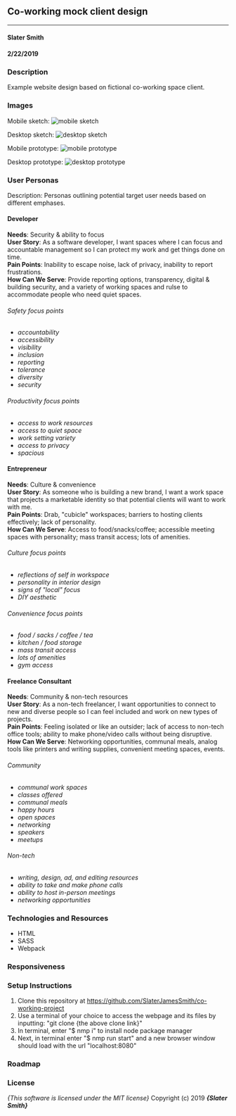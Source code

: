 ## Co-working mock client design
---

#### Slater Smith
#### 2/22/2019

### Description

Example website design based on fictional co-working space client.

### Images

Mobile sketch: ![mobile sketch](/prototyping/sketches/phone-view.JPG)

Desktop sketch: ![desktop sketch](/prototyping/sketches/desktop-view.JPG)

Mobile prototype: ![mobile prototype](/prototyping/sketches/phone-sketch.JPG)

Desktop prototype: ![desktop prototype](/prototyping/sketches/desktop-sketch.JPG)

### User Personas

Description: Personas outlining potential target user needs based on different emphases.

#### Developer

__Needs__: Security & ability to focus<br>
__User Story__: As a software developer, I want spaces where I can focus and accountable management so I can protect my work and get things done on time.<br>
__Pain Points__: Inability to escape noise, lack of privacy, inability to report frustrations.<br>
__How Can We Serve__: Provide reporting options, transparency, digital & building security, and a variety of working spaces and rulse to accommodate people who need quiet spaces.

###### Safety focus points
* _accountability_
* _accessibility_
* _visibility_
* _inclusion_
* _reporting_
* _tolerance_
* _diversity_
* _security_

###### Productivity focus points
* _access to work resources_
* _access to quiet space_
* _work setting variety_
* _access to privacy_
* _spacious_

#### Entrepreneur

__Needs__: Culture & convenience<br>
__User Story__: As someone who is building a new brand, I want a work space that projects a marketable identity so that potential clients will want to work with me.<br>
__Pain Points__: Drab, "cubicle" workspaces; barriers to hosting clients effectively; lack of personality.<br>
__How Can We Serve__: Access to food/snacks/coffee; accessible meeting spaces with personality; mass transit access; lots of amenities.

###### Culture focus points
* _reflections of self in workspace_
* _personality in interior design_
* _signs of "local" focus_
* _DIY aesthetic_

###### Convenience focus points
* _food / sacks / coffee / tea_
* _kitchen / food storage_
* _mass transit access_
* _lots of amenities_
* _gym access_

#### Freelance Consultant

__Needs__: Community & non-tech resources<br>
__User Story__: As a non-tech freelancer, I want opportunities to connect to new and diverse people so I can feel included and work on new types of projects.<br>
__Pain Points__: Feeling isolated or like an outsider; lack of access to non-tech office tools; ability to make phone/video calls without being disruptive.<br>
__How Can We Serve__: Networking opportunities, communal meals, analog tools like printers and writing supplies, convenient meeting spaces, events.

###### Community
* _communal work spaces_
* _classes offered_
* _communal meals_
* _happy hours_
* _open spaces_
* _networking_
* _speakers_
* _meetups_

###### Non-tech
* _writing, design, ad, and editing resources_
* _ability to take and make phone calls_
* _ability to host in-person meetings_
* _networking opportunities_


### Technologies and Resources

* HTML
* SASS
* Webpack

### Responsiveness

<!-- Describe how the site is responsive, and what different 'versions' this project includes (does it have a mobile version? tablet version? ) -->

### Setup Instructions

1. Clone this repository at https://github.com/SlaterJamesSmith/co-working-project
2. Use a terminal of your choice to access the webpage and its files by inputting: "git clone {the above clone link}"
3. In terminal, enter "$ nmp i" to install node package manager
4. Next, in terminal enter "$ nmp run start" and a new browser window should load with the url "localhost:8080"



<!-- 1. Clone this repository @
2. Use a terminal of your choice (I use Git Bash) to access the webpage and its files by inputting: "git clone {the above clone link}"
3. Open the folder you receive and open the index.html link in the web browser of your choice (I use Google Chrome).

- Alternatively, click this gh-pages link to view it directly in the web browser of your choice: -->

### Roadmap
<!--
Is there work you plan on continuing doing on this project? Features you'd like to add?

*
*
*
* -->

### License

*{This software is licensed under the MIT license}*
Copyright (c) 2019 **_{Slater Smith}_**
